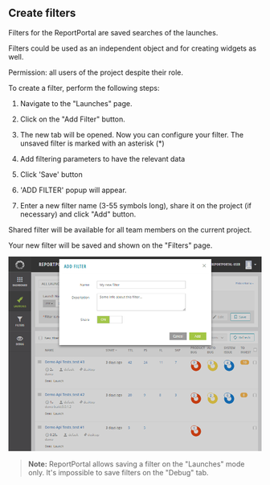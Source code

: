 ## Create filters

Filters for the ReportPortal are saved searches of the launches. 

Filters could be used as an independent object and for creating widgets as well.

Permission: all users of the project despite their role.

To create a filter, perform the following steps:

1. Navigate to the "Launches" page.

2. Click on the "Add Filter" button.

3. The new tab will be opened. Now you can configure your filter. The unsaved filter is marked with an asterisk (\*)

4. Add filtering parameters to have the relevant data

5. Click 'Save' button

6. 'ADD FILTER' popup will appear.

7. Enter a new filter name (3-55 symbols long), share it on the project (if necessary)
and click "Add" button. 

Shared filter will be available for all team members on the current project.

Your new filter will be saved and shown on the "Filters" page.

[ ![Image](Images/userGuide/filteringLaunches/createFilter.png) ](https://youtu.be/bZLtPv0t3bo)

>**Note:** ReportPortal allows saving a filter on the "Launches" mode only. It's
impossible to save filters on the "Debug" tab.
